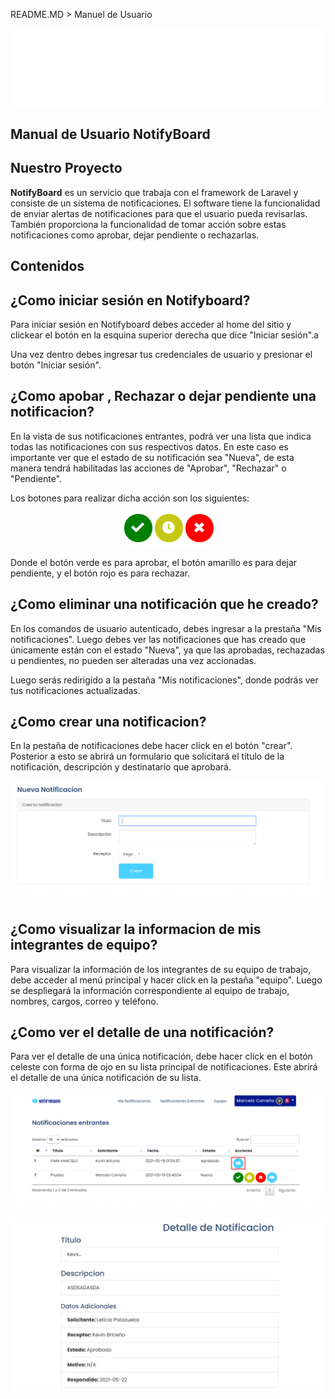 README.MD > Manuel de Usuario

<p align="center">
    <img src="../pic/logo.png">
</p>

## **Manual de Usuario NotifyBoard**

## **Nuestro Proyecto**

**NotifyBoard** es un servicio que trabaja con el framework de Laravel y consiste de un sistema de notificaciones. El software tiene la funcionalidad de enviar alertas de notificaciones para que el usuario pueda revisarlas. También proporciona la funcionalidad de tomar acción sobre estas notificaciones como aprobar, dejar pendiente o rechazarlas.

## **Contenidos**

## **¿Como iniciar sesión en Notifyboard?**

Para iniciar sesión en Notifyboard debes acceder al home del sitio y clickear el botón en la esquina superior derecha que dice "Iniciar sesión".a

Una vez dentro debes ingresar tus credenciales de usuario y presionar el botón "Iniciar sesión".

## **¿Como apobar , Rechazar o dejar pendiente una notificacion?**
En la vista de sus notificaciones entrantes, podrá ver una lista que indica todas las notificaciones con sus respectivos datos. En este caso es importante ver que el estado de su notificación sea "Nueva", de esta manera tendrá habilitadas las acciones de "Aprobar", "Rechazar" o "Pendiente".

Los botones para realizar dicha acción son los siguientes:

<p align="center"><img src="../pic/acciones.png"></p>


Donde el botón verde es para aprobar, el botón amarillo es para dejar pendiente, y el botón rojo es para rechazar.


## **¿Como eliminar una notificación que he creado?**

En los comandos de usuario autenticado, debes ingresar a la prestaña "Mis notificaciones". Luego debes ver las notificaciones que has creado que únicamente están con el estado "Nueva", ya que las aprobadas, rechazadas u pendientes, no pueden ser alteradas una vez accionadas.

Luego serás redirigido a la pestaña "Mis notificaciones", donde podrás ver tus notificaciones actualizadas.

## **¿Como crear una notificacion?**
En la pestaña de notificaciones debe hacer click en el botón "crear". Posterior a esto se abrirá un formulario que solicitará el título de la notificación, descripción y destinatario que aprobará.

<p ><img src="../pic/nuevaNoti.png"></p>

## **¿Como visualizar la informacion de mis integrantes de equipo?**
Para visualizar la información de los integrantes de su equipo de trabajo, debe acceder al menú principal y hacer click en la pestaña "equipo". Luego se despliegará la información correspondiente al equipo de trabajo, nombres, cargos, correo y teléfono.

## **¿Como ver el detalle de una notificación?**
Para ver el detalle de una única notificación, debe hacer click en el botón celeste con forma de ojo en su lista principal de notificaciones. Este abrirá el detalle de una única notificación de su lista.

<p ><img src="../pic/detalle.png"></p>
<p ><img src="../pic/datosNoti.png"></p>
